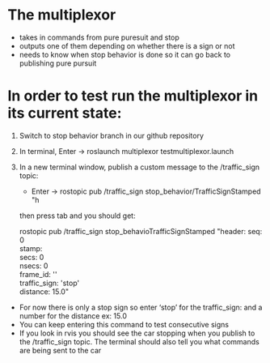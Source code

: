 # The multiplexor

 - takes in commands from pure puresuit and stop
 - outputs one of them depending on whether there is a sign or not
 - needs to know when stop behavior is done so it can go back to publishing pure pursuit

# In order to test run the multiplexor in its current state:
1. Switch to stop behavior branch in our github repository 
2. In terminal, Enter → roslaunch multiplexor testmultiplexor.launch
3. In a new terminal window, publish a custom message to the /traffic_sign topic:
    - Enter → rostopic pub /traffic_sign stop_behavior/TrafficSignStamped "h      

    then press tab and you should get: 

    rostopic pub /traffic_sign stop_behavioTrafficSignStamped "header:
    seq: 0  
    stamp:  
        secs: 0  
        nsecs: 0  
    frame_id: ''  
    traffic_sign: 'stop'   
    distance: 15.0"   

- For now there is only a stop sign so enter ‘stop’ for the traffic_sign:  and a number for the distance ex: 15.0
- You can keep entering this command to test consecutive signs
- If you look in rvis you should see the car stopping when you publish to the /traffic_sign topic.  The terminal should also tell you what commands are being sent to the car
